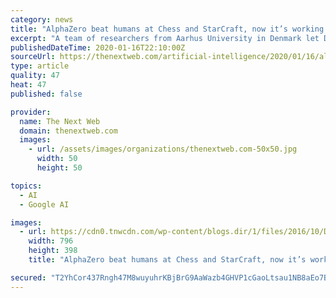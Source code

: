 ```yaml
---
category: news
title: "AlphaZero beat humans at Chess and StarCraft, now it’s working with quantum computers"
excerpt: "A team of researchers from Aarhus University in Denmark let DeepMind‘s AlphaZero algorithm loose on a few quantum computing optimization problems and, much to everyone’s surprise, the AI was able to solve the problems without any outside expert knowledge. Not bad for a machine learning paradigm designed to win at games like Chess and StarCraft."
publishedDateTime: 2020-01-16T22:10:00Z
sourceUrl: https://thenextweb.com/artificial-intelligence/2020/01/16/alphazero-beat-humans-at-chess-and-starcraft-now-its-working-with-quantum-computers/
type: article
quality: 47
heat: 47
published: false

provider:
  name: The Next Web
  domain: thenextweb.com
  images:
    - url: /assets/images/organizations/thenextweb.com-50x50.jpg
      width: 50
      height: 50

topics:
  - AI
  - Google AI

images:
  - url: https://cdn0.tnwcdn.com/wp-content/blogs.dir/1/files/2016/10/Deepmind-memory-796x398.jpg
    width: 796
    height: 398
    title: "AlphaZero beat humans at Chess and StarCraft, now it’s working with quantum computers"

secured: "T2YhCor437Rngh47M8wuyuhrKBjBrG9AaWazb4GHVP1cGaoLtsau1NB8aEo7B8kUYE4gSrZXfMkEL/NEqFady4NEF6dM5/jN/fCHjFZWNKlgm6/KTjSef6ynIQ+b3SFUOixbExB3ao+gjK67a5COOmsf+x8bOm1Jpti5AKh3G3+rupoGPT7i/I5e6ZycnZD52wNnnGBnvPdGODMg9JMg05ngiVDs3uzXHkafvE4U3MUqp2ibiYEd30I996rqZ/O+8ThY/x3UNUnQiaiWAoJaGLfpFdhhgCp4QixvMyEostg=;JGRAKdVwqxD0xnwTb78QtA=="
---
```


